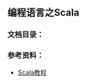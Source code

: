 编程语言之Scala
-----

### 文档目录：

### 参考资料：
* [Scala教程](http://udn.yyuap.com/doc/guides-to-scala-book/index.html)
